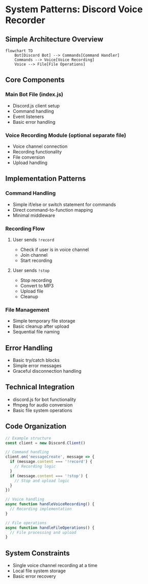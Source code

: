 # System Patterns: Discord Voice Recorder

## Simple Architecture Overview

```mermaid
flowchart TD
    Bot[Discord Bot] --> Commands[Command Handler]
    Commands --> Voice[Voice Recording]
    Voice --> File[File Operations]
```

## Core Components

### Main Bot File (index.js)
- Discord.js client setup
- Command handling
- Event listeners
- Basic error handling

### Voice Recording Module (optional separate file)
- Voice channel connection
- Recording functionality
- File conversion
- Upload handling

## Implementation Patterns

### Command Handling
- Simple if/else or switch statement for commands
- Direct command-to-function mapping
- Minimal middleware

### Recording Flow
1. User sends `!record`
   - Check if user is in voice channel
   - Join channel
   - Start recording

2. User sends `!stop`
   - Stop recording
   - Convert to MP3
   - Upload file
   - Cleanup

### File Management
- Simple temporary file storage
- Basic cleanup after upload
- Sequential file naming

## Error Handling
- Basic try/catch blocks
- Simple error messages
- Graceful disconnection handling

## Technical Integration
- discord.js for bot functionality
- ffmpeg for audio conversion
- Basic file system operations

## Code Organization
```javascript
// Example structure
const client = new Discord.Client()

// Command handling
client.on('messageCreate', message => {
  if (message.content === '!record') {
    // Recording logic
  }
  if (message.content === '!stop') {
    // Stop and upload logic
  }
})

// Voice handling
async function handleVoiceRecording() {
  // Recording implementation
}

// File operations
async function handleFileOperations() {
  // File processing and upload
}
```

## System Constraints
- Single voice channel recording at a time
- Local file system storage
- Basic error recovery
